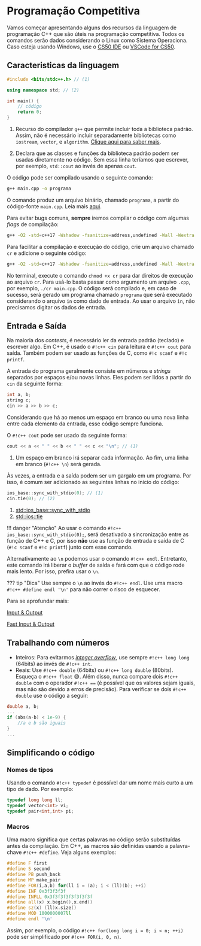 # Programação Competitiva

Vamos começar apresentando alguns dos recursos da linguagem de programação C++ que são úteis na programação competitiva. Todos os comandos serão dados considerando o Linux como Sistema Operaciona. Caso esteja usando Windows, use o [CS50 IDE](https://ide.cs50.io/) ou [VSCode for CS50](https://code.cs50.io/).

## Caracteristicas da linguagem

``` c++ linenums="1"
#include <bits/stdc++.h> // (1)

using namespace std; // (2)

int main() {
    // código
    return 0;
}
```

1. Recurso do compilador `g++` que permite incluir toda a biblioteca padrão. Assim, não é necessário incluir separadamente bibliotecas como `iostream`, `vector`, e `algorithm`. [Clique aqui para saber mais](https://gcc.gnu.org/onlinedocs/gcc-9.4.0/libstdc++/api/a00719_source.html).

2. Declara que as classes e funções da biblioteca padrão podem
ser usadas diretamente no código. Sem essa linha teríamos que escrever, por exemplo, `std::cout` ao invés de apenas `cout`.

O código pode ser compilado usando o seguinte comando:

```bash
g++ main.cpp -o programa
```

O comando produz um arquivo binário, chamado `programa`, a partir do código-fonte `main.cpp`. Leia mais [aqui](https://usaco.guide/general/cpp-command?lang=cpp).

Para evitar bugs comuns, **sempre** iremos compilar o código com algumas *flags* de compilação:

```bash
g++ -O2 -std=c++17 -Wshadow -fsanitize=address,undefined -Wall -Wextra -Wno-sign-compare -Wno-unused-parameter -Wno-unused-variable -Wno-unused-but-set-variable main.cpp -o programa
```

Para facilitar a compilação e execução do código, crie um arquivo chamado `cr` e adicione o seguinte código:

```bash
g++ -O2 -std=c++17 -Wshadow -fsanitize=address,undefined -Wall -Wextra -Wno-sign-compare -Wno-unused-parameter -Wno-unused-variable -Wno-unused-but-set-variable $1 -o programa && time ./programa < in 
```

No terminal, execute o comando `chmod +x cr` para dar direitos de execução ao arquivo `cr`. Para usá-lo basta passar como argumento um arquivo `.cpp`, por exemplo, `./cr main.cpp`. O código será compilado e, em caso de sucesso, será gerado um programa chamado `programa` que será executado considerando o arquivo `in` como dado de entrada. Ao usar o arquivo `in`, não precisamos digitar os dados de entrada.

## Entrada e Saída

Na maioria dos *contests*, é necessário ler da entrada padrão (teclado) e escrever algo. Em C++, é usado o `#!c++ cin` para leitura e `#!c++ cout` para saída. Também podem ser usado as funções de C, como `#!c scanf` e `#!c printf`.

A entrada do programa geralmente consiste em números e *strings* separados por espaços e/ou novas linhas. Eles podem ser lidos a partir do `cin` da seguinte forma:

``` c++ linenums="1"
int a, b;
string c;
cin >> a >> b >> c;
```

Considerando que há ao menos um espaço em branco ou uma nova linha entre cada elemento da entrada, esse código sempre funciona.

O `#!c++ cout` pode ser usado da seguinte forma:

``` c++ linenums="1"
cout << a << " " << b << " " << c << "\n"; // (1)
```

1. Um espaço em branco irá separar cada informação. Ao fim, uma linha em branco (`#!c++ \n`) será gerada.

Às vezes, a entrada e a saída podem ser um gargalo em um programa. Por isso, é comum ser adicionado as seguintes linhas no início do código:

``` c++ linenums="1"
ios_base::sync_with_stdio(0); // (1)
cin.tie(0); // (2)
```

1. [std::ios_base::sync_with_stdio](https://en.cppreference.com/w/cpp/io/ios_base/sync_with_stdio)
2. [std::ios::tie](https://en.cppreference.com/w/cpp/io/basic_ios/tie)

!!! danger "Atenção"
    Ao usar o comando `#!c++ ios_base::sync_with_stdio(0);`, será desativado a sincronização entre as função de C++ e C, por isso **não** use as função de entrada e saída de C (`#!c scanf` e `#!c printf`) junto com esse comando.

Alternativamente ao `\n` podemos usar o comando `#!c++ endl`. Entretanto, este comando irá liberar o *buffer* de saída e fará com que o código rode mais lento. Por isso, prefira usar o `\n`.

??? tip "Dica"
    Use sempre o `\n` ao invés do `#!c++ endl`. Use uma macro `#!c++ #define endl '\n'` para não correr o risco de esquecer.

Para se aprofundar mais:

[Input & Output](https://usaco.guide/general/input-output?lang=cpp)

[Fast Input & Output](https://usaco.guide/general/fast-io?lang=cpp)

## Trabalhando com números

* Inteiros: Para evitarmos [*integer overflow*](https://www.cplusplus.com/articles/DE18T05o/), use sempre `#!c++ long long` (64bits) ao invés de `#!c++ int`.
* Reais: Use `#!c++ double` (64bits) ou `#!c++ long double` (80bits). Esqueça o `#!c++ float` 😅. Além disso, nunca compare dois `#!c++ double` com o operador `#!c++ ==` (é possível que os valores sejam iguais, mas não são devido a erros de precisão). Para verificar se dois `#!c++ double` use o código a seguir:

``` c++ linenums="1"
double a, b;
...
if (abs(a-b) < 1e-9) {
    //a e b são iguais
}
...
```

## Simplificando o código

### Nomes de tipos

Usando o comando `#!c++ typedef` é possível dar um nome mais curto a um tipo de dado. Por exemplo:

``` c++ linenums="1"
typedef long long ll;
typedef vector<int> vi;
typedef pair<int,int> pi;
```

### Macros

Uma macro significa que certas palavras no código serão substituídas antes da compilação. Em C++, as macros são definidas usando a palavra-chave `#!c++ #define`. Veja alguns exemplos:

``` c++ linenums="1"
#define F first
#define S second
#define PB push_back
#define MP make_pair
#define FOR(i,a,b) for(ll i = (a); i < (ll)(b); ++i)
#define INF 0x3f3f3f3f
#define INFLL 0x3f3f3f3f3f3f3f3f
#define all(x) x.begin(),x.end()
#define sz(x) (ll)x.size()
#define MOD 1000000007ll
#define endl '\n'
```

Assim, por exemplo, o código `#!c++ for(long long i = 0; i < n; ++i)` pode ser simplificado por `#!c++ FOR(i, 0, n)`. 
